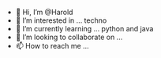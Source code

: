 - 👋 Hi, I’m @Harold
- 👀 I’m interested in ... techno
- 🌱 I’m currently learning ... python and java
- 💞️ I’m looking to collaborate on ... 
- 📫 How to reach me ... 

<!---
har0ldmin/har0ldmin is a ✨ special ✨ repository because its `README.md` (this file) appears on your GitHub profile.
You can click the Preview link to take a look at your changes.
--->
